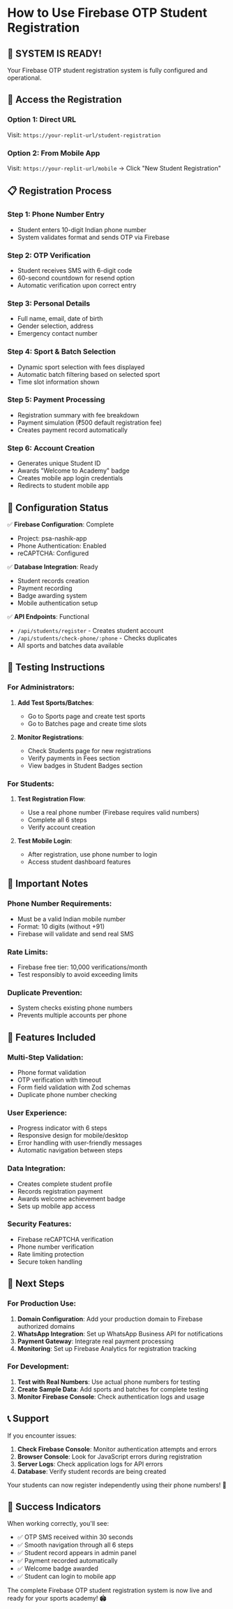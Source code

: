 # How to Use Firebase OTP Student Registration

## 🎉 SYSTEM IS READY! 

Your Firebase OTP student registration system is fully configured and operational.

## 📱 Access the Registration

### Option 1: Direct URL
Visit: `https://your-replit-url/student-registration`

### Option 2: From Mobile App
Visit: `https://your-replit-url/mobile` → Click "New Student Registration"

## 📋 Registration Process

### Step 1: Phone Number Entry
- Student enters 10-digit Indian phone number
- System validates format and sends OTP via Firebase

### Step 2: OTP Verification  
- Student receives SMS with 6-digit code
- 60-second countdown for resend option
- Automatic verification upon correct entry

### Step 3: Personal Details
- Full name, email, date of birth
- Gender selection, address
- Emergency contact number

### Step 4: Sport & Batch Selection
- Dynamic sport selection with fees displayed
- Automatic batch filtering based on selected sport
- Time slot information shown

### Step 5: Payment Processing
- Registration summary with fee breakdown
- Payment simulation (₹500 default registration fee)
- Creates payment record automatically

### Step 6: Account Creation
- Generates unique Student ID
- Awards "Welcome to Academy" badge
- Creates mobile app login credentials
- Redirects to student mobile app

## 🔧 Configuration Status

✅ **Firebase Configuration**: Complete
- Project: psa-nashik-app
- Phone Authentication: Enabled
- reCAPTCHA: Configured

✅ **Database Integration**: Ready
- Student records creation
- Payment recording
- Badge awarding system
- Mobile authentication setup

✅ **API Endpoints**: Functional
- `/api/students/register` - Creates student account
- `/api/students/check-phone/:phone` - Checks duplicates
- All sports and batches data available

## 🧪 Testing Instructions

### For Administrators:
1. **Add Test Sports/Batches**: 
   - Go to Sports page and create test sports
   - Go to Batches page and create time slots

2. **Monitor Registrations**:
   - Check Students page for new registrations
   - Verify payments in Fees section
   - View badges in Student Badges section

### For Students:
1. **Test Registration Flow**:
   - Use a real phone number (Firebase requires valid numbers)
   - Complete all 6 steps
   - Verify account creation

2. **Test Mobile Login**:
   - After registration, use phone number to login
   - Access student dashboard features

## 🚨 Important Notes

### Phone Number Requirements:
- Must be a valid Indian mobile number
- Format: 10 digits (without +91)
- Firebase will validate and send real SMS

### Rate Limits:
- Firebase free tier: 10,000 verifications/month
- Test responsibly to avoid exceeding limits

### Duplicate Prevention:
- System checks existing phone numbers
- Prevents multiple accounts per phone

## 🎯 Features Included

### Multi-Step Validation:
- Phone format validation
- OTP verification with timeout
- Form field validation with Zod schemas
- Duplicate phone number checking

### User Experience:
- Progress indicator with 6 steps
- Responsive design for mobile/desktop
- Error handling with user-friendly messages
- Automatic navigation between steps

### Data Integration:
- Creates complete student profile
- Records registration payment
- Awards welcome achievement badge
- Sets up mobile app access

### Security Features:
- Firebase reCAPTCHA verification
- Phone number verification
- Rate limiting protection
- Secure token handling

## 🔄 Next Steps

### For Production Use:
1. **Domain Configuration**: Add your production domain to Firebase authorized domains
2. **WhatsApp Integration**: Set up WhatsApp Business API for notifications
3. **Payment Gateway**: Integrate real payment processing
4. **Monitoring**: Set up Firebase Analytics for registration tracking

### For Development:
1. **Test with Real Numbers**: Use actual phone numbers for testing
2. **Create Sample Data**: Add sports and batches for complete testing
3. **Monitor Firebase Console**: Check authentication logs and usage

## 📞 Support

If you encounter issues:

1. **Check Firebase Console**: Monitor authentication attempts and errors
2. **Browser Console**: Look for JavaScript errors during registration
3. **Server Logs**: Check application logs for API errors
4. **Database**: Verify student records are being created

Your students can now register independently using their phone numbers! 🚀

## 🎉 Success Indicators

When working correctly, you'll see:
- ✅ OTP SMS received within 30 seconds
- ✅ Smooth navigation through all 6 steps  
- ✅ Student record appears in admin panel
- ✅ Payment recorded automatically
- ✅ Welcome badge awarded
- ✅ Student can login to mobile app

The complete Firebase OTP student registration system is now live and ready for your sports academy! 🏟️